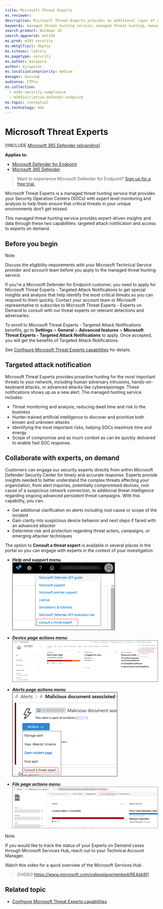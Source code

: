 ```yaml
---
title: Microsoft Threat Experts
ms.reviewer: 
description: Microsoft Threat Experts provides an additional layer of expertise to Microsoft Defender for Endpoint.
keywords: managed threat hunting service, managed threat hunting, managed detection and response (MDR) service, MTE, Microsoft Threat Experts, MTE-TAN, targeted attack notification, Targeted Attack Notification
search.product: Windows 10
search.appverid: met150
ms.prod: m365-security
ms.mktglfcycl: deploy
ms.sitesec: library
ms.pagetype: security
ms.author: macapara
author: mjcaparas
ms.localizationpriority: medium
manager: dansimp
audience: ITPro
ms.collection: 
  - m365-security-compliance
  - m365initiative-defender-endpoint
ms.topic: conceptual
ms.technology: mde
---
```


# Microsoft Threat Experts

[!INCLUDE [Microsoft 365 Defender rebranding](../../includes/microsoft-defender.md)]

**Applies to:**
- [Microsoft Defender for Endpoint](https://go.microsoft.com/fwlink/p/?linkid=2146631)
- [Microsoft 365 Defender](https://go.microsoft.com/fwlink/?linkid=2118804)

> Want to experience Microsoft Defender for Endpoint? [Sign up for a free trial.](https://www.microsoft.com/microsoft-365/windows/microsoft-defender-atp?ocid=docs-wdatp-exposedapis-abovefoldlink)


Microsoft Threat Experts is a managed threat hunting service that provides your Security Operation Centers (SOCs) with expert level monitoring and analysis to help them ensure that critical threats in your unique environments don’t get missed.
  
This managed threat hunting service provides expert-driven insights and data through these two capabilities: targeted attack notification and access to experts on demand.

## Before you begin 
> [!NOTE]
> Discuss the eligibility requirements with your Microsoft Technical Service provider and account team before you apply to the managed threat hunting service.

If you're a Microsoft Defender for Endpoint customer, you need to apply for Microsoft Threat Experts - Targeted Attack Notifications to get special insights and analysis that help identify the most critical threats so you can respond to them quickly. Contact your account team or Microsoft representative to subscribe to Microsoft Threat Experts - Experts on Demand to consult with our threat experts on relevant detections and adversaries.

To enroll to Microsoft Threat Experts - Targeted Attack Notifications benefits, go to **Settings** > **General** > **Advanced features** > **Microsoft Threat Experts - Targeted Attack Notifications** to apply. Once accepted, you will get the benefits of Targeted Attack Notifications.

See [Configure Microsoft Threat Experts capabilities](https://docs.microsoft.com/microsoft-365/security/defender-endpoint/configure-microsoft-threat-experts#before-you-begin) for details. 

## Targeted attack notification 
Microsoft Threat Experts provides proactive hunting for the most important threats to your network, including human adversary intrusions, hands-on-keyboard attacks, or advanced attacks like cyberespionage. These notifications shows up as a new alert. The managed hunting service includes:  
- Threat monitoring and analysis, reducing dwell time and risk to the business 
- Hunter-trained artificial intelligence to discover and prioritize both known and unknown attacks  
- Identifying the most important risks, helping SOCs maximize time and energy 
- Scope of compromise and as much context as can be quickly delivered to enable fast SOC response. 
 
## Collaborate with experts, on demand 
Customers can engage our security experts directly from within Microsoft Defender Security Center for timely and accurate response. Experts provide insights needed to better understand the complex threats affecting your organization, from alert inquiries, potentially compromised devices, root cause of a suspicious network connection, to additional threat intelligence regarding ongoing advanced persistent threat campaigns. With this capability, you can:
- Get additional clarification on alerts including root cause or scope of the incident 
- Gain clarity into suspicious device behavior and next steps if faced with an advanced attacker  
- Determine risk and protection regarding threat actors, campaigns, or emerging attacker techniques 

The option to **Consult a threat expert** is available in several places in the portal so you can engage with experts in the context of your investigation:

- <i>**Help and support menu**</i><BR>
![Screenshot of MTE-EOD menu option](images/mte-eod-menu.png)

- <i>**Device page actions menu**</i><BR>
![Screenshot of MTE-EOD device page action menu option](images/mte-eod-machines.png)

- <i>**Alerts page actions menu**</i><BR>
![Screenshot of MTE-EOD alert page action menu option](images/mte-eod-alerts.png)

- <i>**File page actions menu**</i><BR>
![Screenshot of MTE-EOD file page action menu option](images/mte-eod-file.png)

> [!NOTE]
> If you would like to track the status of your Experts on Demand cases through Microsoft Services Hub, reach out to your Technical Account Manager. 

Watch this video for a quick overview of the Microsoft Services Hub.

>[!VIDEO https://www.microsoft.com/videoplayer/embed/RE4pk9f] 

   
## Related topic
- [Configure Microsoft Threat Experts capabilities](configure-microsoft-threat-experts.md)
